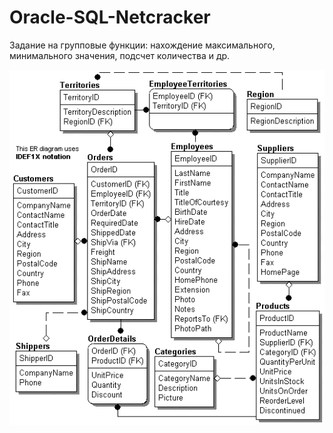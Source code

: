 # Oracle-SQL-Netcracker

Задание на групповые функции: нахождение максимального, минимального значения, подсчет количества и др.

![alt text](https://raw.githubusercontent.com/AsyaEvloeva/Oracle-SQL-Netcracker/master/schema2.gif)
